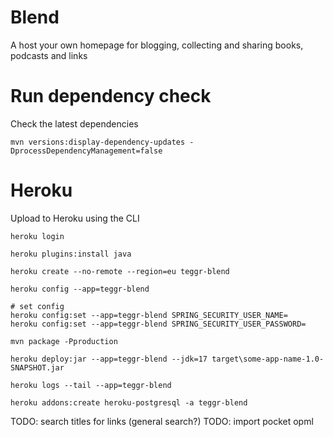 # Blend

A host your own homepage for blogging, collecting and sharing books, podcasts and links

# Run dependency check

Check the latest dependencies

`mvn versions:display-dependency-updates -DprocessDependencyManagement=false`

# Heroku

Upload to Heroku using the CLI

```
heroku login

heroku plugins:install java

heroku create --no-remote --region=eu teggr-blend

heroku config --app=teggr-blend

# set config
heroku config:set --app=teggr-blend SPRING_SECURITY_USER_NAME=
heroku config:set --app=teggr-blend SPRING_SECURITY_USER_PASSWORD=

mvn package -Pproduction

heroku deploy:jar --app=teggr-blend --jdk=17 target\some-app-name-1.0-SNAPSHOT.jar

heroku logs --tail --app=teggr-blend

heroku addons:create heroku-postgresql -a teggr-blend

```

TODO: search titles for links (general search?)
TODO: import pocket opml
